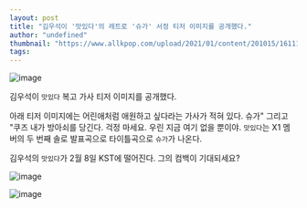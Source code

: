 ```yaml
---
layout: post
title: "김우석이 '맛있다'의 레트로 '슈가' 서정 티저 이미지를 공개했다."
author: "undefined"
thumbnail: "https://www.allkpop.com/upload/2021/01/content/201015/1611155732-20210120-kimwooseok.jpg"
tags: 
---
```



![image](https://www.allkpop.com/upload/2021/01/content/201015/1611155732-20210120-kimwooseok.jpg)

김우석이 `맛있다` 복고 가사 티저 이미지를 공개했다.

아래 티저 이미지에는 어린애처럼 애원하고 싶다라는 가사가 적혀 있다. 슈가" 그리고 "쿠즈 내가 방아쇠를 당긴다. 걱정 마세요. 우린 지금 여기 없을 뿐이야. `맛있다`는 X1 멤버의 두 번째 솔로 발표곡으로 타이틀곡으로 `슈가`가 나온다.

김우석의 `맛있다`가 2월 8일 KST에 떨어진다. 그의 컴백이 기대되세요?

![image](https://preview.redd.it/msx375e993e61.jpg?width=2048&format=pjpg&auto=webp&s=7ba1209aa1e092669367933ef828508739e18418)

![image](https://preview.redd.it/iq4qw4e993e61.jpg?width=2048&format=pjpg&auto=webp&s=2649f16a4ac47d585335df778f430f4416ba679b)